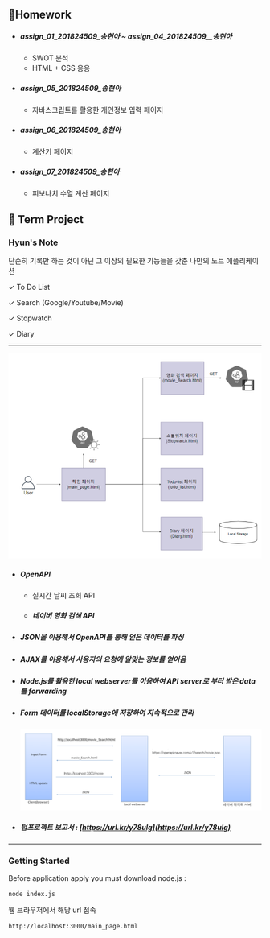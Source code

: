 ## :bookmark:Homework

- ##### assign_01_201824509_송현아  ~ assign_04_201824509__송현아 

  - SWOT 분석
  - HTML + CSS 응용

- ##### assign_05_201824509_송현아

  - 자바스크립트를 활용한 개인정보 입력 페이지

- ##### assign_06_201824509_송현아

  - 계산기 페이지

- ##### assign_07_201824509_송현아

  - 피보나치 수열 계산 페이지

## :bookmark: Term Project​

### Hyun's Note

단순히 기록만 하는 것이 아닌 그 이상의 필요한 기능들을 갖춘 나만의 노트 애플리케이션

✓  To Do List

✓  Search (Google/Youtube/Movie)

✓  Stopwatch

✓  Diary

<hr>

![](https://github.com/HYEONAH-SONG/Web_Programming/blob/master/Image/%EA%B5%AC%EC%84%B1%EB%8F%84.PNG?raw=true)

- ##### OpenAPI

  - 실시간 날씨 조회 API

  - ##### 네이버 영화 검색 API

- ##### JSON을 이용해서 OpenAPI를 통해 얻은 데이터를 파싱

- ##### AJAX를 이용해서 사용자의 요청에 알맞는 정보를 얻어옴

- ##### Node.js를 활용한 local webserver를 이용하여 API server로 부터 받은 data를 forwarding

- ##### Form 데이터를 localStorage에 저장하여 지속적으로 관리

  ![](https://github.com/HYEONAH-SONG/Web_Programming/blob/master/Image/API.PNG?raw=true)

- ##### 텀프로젝트 보고서 : [https://url.kr/y78ulg](https://url.kr/y78ulg)

<hr>


### Getting Started

Before application apply you must download node.js :

```
node index.js
```

웹 브라우저에서 해당 url 접속

```
http://localhost:3000/main_page.html
```

